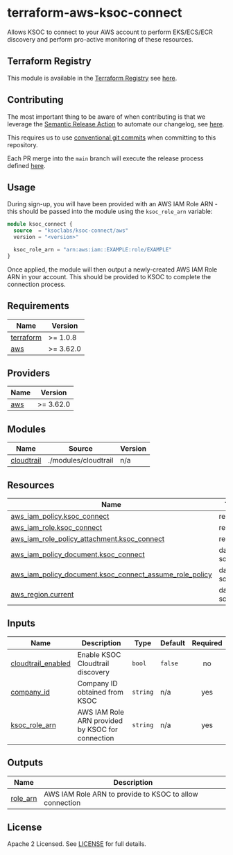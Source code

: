 # terraform-aws-ksoc-connect

Allows KSOC to connect to your AWS account to perform EKS/ECS/ECR discovery and perform pro-active monitoring of these resources.

## Terraform Registry

This module is available in the [Terraform Registry](https://registry.terraform.io/) see [here](https://registry.terraform.io/modules/ksoclabs/ksoc-connect/aws/latest).

## Contributing

The most important thing to be aware of when contributing is that we leverage the [Semantic Release Action](https://github.com/cycjimmy/semantic-release-action) to automate our changelog, see [here](CHANGELOG.md).

This requires us to use [conventional git commits](https://www.conventionalcommits.org/en/v1.0.0/) when committing to this repository.

Each PR merge into the `main` branch will execute the release process defined [here](.github/workflows/release.yml).

## Usage

During sign-up, you will have been provided with an AWS IAM Role ARN - this should be passed into the module using the `ksoc_role_arn` variable:

``` terraform
module ksoc_connect {
  source  = "ksoclabs/ksoc-connect/aws"
  version = "<version>"

  ksoc_role_arn = "arn:aws:iam::EXAMPLE:role/EXAMPLE"
}
```

Once applied, the module will then output a newly-created AWS IAM Role ARN in your account. This should be provided to KSOC to complete the connection process.

<!-- BEGINNING OF PRE-COMMIT-TERRAFORM DOCS HOOK -->
## Requirements

| Name | Version |
|------|---------|
| <a name="requirement_terraform"></a> [terraform](#requirement\_terraform) | >= 1.0.8 |
| <a name="requirement_aws"></a> [aws](#requirement\_aws) | >= 3.62.0 |

## Providers

| Name | Version |
|------|---------|
| <a name="provider_aws"></a> [aws](#provider\_aws) | >= 3.62.0 |

## Modules

| Name | Source | Version |
|------|--------|---------|
| <a name="module_cloudtrail"></a> [cloudtrail](#module\_cloudtrail) | ./modules/cloudtrail | n/a |

## Resources

| Name | Type |
|------|------|
| [aws_iam_policy.ksoc_connect](https://registry.terraform.io/providers/hashicorp/aws/latest/docs/resources/iam_policy) | resource |
| [aws_iam_role.ksoc_connect](https://registry.terraform.io/providers/hashicorp/aws/latest/docs/resources/iam_role) | resource |
| [aws_iam_role_policy_attachment.ksoc_connect](https://registry.terraform.io/providers/hashicorp/aws/latest/docs/resources/iam_role_policy_attachment) | resource |
| [aws_iam_policy_document.ksoc_connect](https://registry.terraform.io/providers/hashicorp/aws/latest/docs/data-sources/iam_policy_document) | data source |
| [aws_iam_policy_document.ksoc_connect_assume_role_policy](https://registry.terraform.io/providers/hashicorp/aws/latest/docs/data-sources/iam_policy_document) | data source |
| [aws_region.current](https://registry.terraform.io/providers/hashicorp/aws/latest/docs/data-sources/region) | data source |

## Inputs

| Name | Description | Type | Default | Required |
|------|-------------|------|---------|:--------:|
| <a name="input_cloudtrail_enabled"></a> [cloudtrail\_enabled](#input\_cloudtrail\_enabled) | Enable KSOC Cloudtrail discovery | `bool` | `false` | no |
| <a name="input_company_id"></a> [company\_id](#input\_company\_id) | Company ID obtained from KSOC | `string` | n/a | yes |
| <a name="input_ksoc_role_arn"></a> [ksoc\_role\_arn](#input\_ksoc\_role\_arn) | AWS IAM Role ARN provided by KSOC for connection | `string` | n/a | yes |

## Outputs

| Name | Description |
|------|-------------|
| <a name="output_role_arn"></a> [role\_arn](#output\_role\_arn) | AWS IAM Role ARN to provide to KSOC to allow connection |
<!-- END OF PRE-COMMIT-TERRAFORM DOCS HOOK -->

## License
Apache 2 Licensed. See [LICENSE](LICENSE) for full details.
